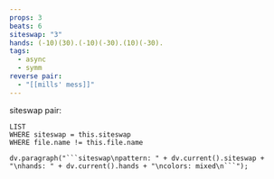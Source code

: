 ```yaml
---
props: 3
beats: 6
siteswap: "3"
hands: (-10)(30).(-10)(-30).(10)(-30).
tags:
  - async
  - symm
reverse pair:
  - "[[mills' mess]]"
---
```


siteswap pair:
```dataview
LIST
WHERE siteswap = this.siteswap
WHERE file.name != this.file.name
```
```dataviewjs
dv.paragraph("```siteswap\npattern: " + dv.current().siteswap + "\nhands: " + dv.current().hands + "\ncolors: mixed\n```");
```
